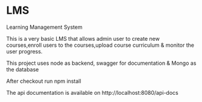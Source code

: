 # LMS
Learning Management System

This is a very basic LMS that allows admin user to create new courses,enroll users to the courses,upload course curriculum & monitor the
user progress.

This project uses node as backend, swagger for documentation & Mongo as the database

After checkout run npm install

The api documentation is available on http://localhost:8080/api-docs
